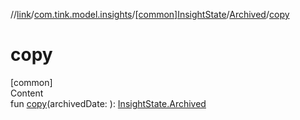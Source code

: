 //[link](../../../index.md)/[com.tink.model.insights](../../index.md)/[[common]InsightState](../index.md)/[Archived](index.md)/[copy](copy.md)



# copy  
[common]  
Content  
fun [copy](copy.md)(archivedDate: <ERROR CLASS>): [InsightState.Archived](index.md)  



